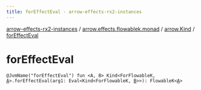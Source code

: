 ```yaml
---
title: forEffectEval - arrow-effects-rx2-instances
---
```


[arrow-effects-rx2-instances](../../index.html) / [arrow.effects.flowablek.monad](../index.html) / [arrow.Kind](index.html) / [forEffectEval](./for-effect-eval.html)

# forEffectEval

`@JvmName("forEffectEval") fun <A, B> Kind<ForFlowableK, `[`A`](for-effect-eval.html#A)`>.forEffectEval(arg1: Eval<Kind<ForFlowableK, `[`B`](for-effect-eval.html#B)`>>): FlowableK<`[`A`](for-effect-eval.html#A)`>`